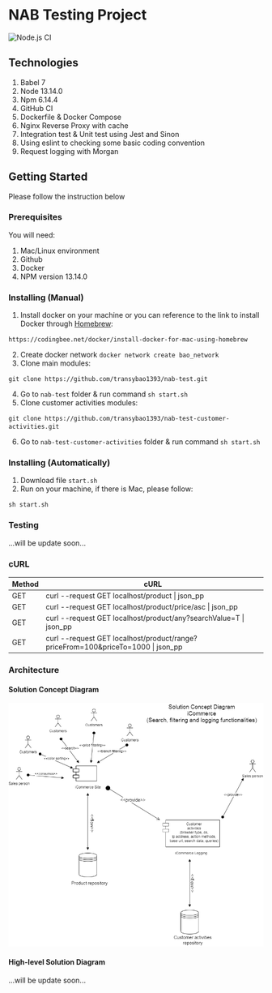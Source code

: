 
# NAB Testing Project
![Node.js CI](https://github.com/transybao1393/nab-test/workflows/Node.js%20CI/badge.svg?branch=master)

## Technologies
1. Babel 7
2. Node 13.14.0
3. Npm 6.14.4
4. GitHub CI
5. Dockerfile & Docker Compose
6. Nginx Reverse Proxy with cache
7. Integration test & Unit test using Jest and Sinon
8. Using eslint to checking some basic coding convention
9. Request logging with Morgan

## Getting Started 
Please follow the instruction below

### Prerequisites
You will need:
1. Mac/Linux environment
2. Github
3. Docker
4. NPM version 13.14.0

### Installing (Manual)
1. Install docker on your machine or you can reference to the link to install Docker through [Homebrew](https://docs.brew.sh/Installation):
```
https://codingbee.net/docker/install-docker-for-mac-using-homebrew
```
2. Create docker network `docker network create bao_network`
3. Clone main modules:
```
git clone https://github.com/transybao1393/nab-test.git
```
4. Go to `nab-test` folder & run command `sh start.sh`
5. Clone customer activities modules:
```
git clone https://github.com/transybao1393/nab-test-customer-activities.git
```
6. Go to `nab-test-customer-activities` folder & run command `sh start.sh`

### Installing (Automatically)
1. Download file `start.sh`
2. Run on your machine, if there is Mac, please follow:
```
sh start.sh
```

### Testing
...will be update soon...

### cURL
Method | cURL
-------|-----
GET | curl --request GET localhost/product &#124; json_pp
GET | curl --request GET localhost/product/price/asc &#124; json_pp
GET | curl --request GET localhost/product/any?searchValue=T &#124; json_pp
GET | curl --request GET localhost/product/range?priceFrom=100&amp;priceTo=1000 &#124; json_pp

### Architecture

#### Solution Concept Diagram
![Solution concept](./presentation/solution-concepts.png)

#### High-level Solution Diagram
...will be update soon...